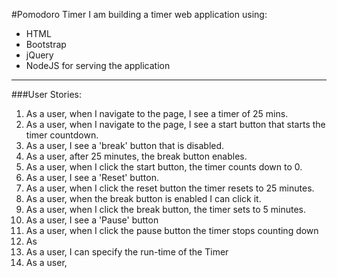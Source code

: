 #Pomodoro Timer
I am building a timer web application using:
  - HTML
  - Bootstrap
  - jQuery
  - NodeJS for serving the application

---

###User Stories:
1. As a user, when I navigate to the page, I see a timer of 25 mins.
2. As a user, when I navigate to the page, I see a start button that starts the timer countdown.
3. As a user, I see a 'break' button that is disabled.
4. As a user, after 25 minutes, the break button enables.
5. As a user, when I click the start button, the timer counts down to 0.
6. As a user, I see a 'Reset' button.
7. As a user, when I click the reset button the timer resets to 25 minutes.
8. As a user, when the break button is enabled I can click it.
9. As a user, when I click the break button, the timer sets to 5 minutes.
10. As a user, I see a 'Pause' button
11. As a user, when I click the pause button the timer stops counting down
12. As 
13. As a user, I can specify the run-time of the Timer
14. As a user,
